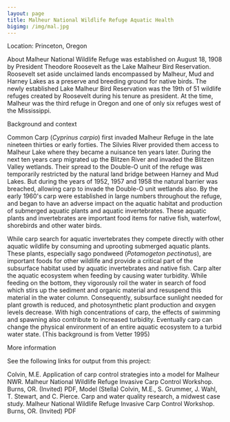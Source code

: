 ```yaml
---
layout: page
title: Malheur National Wildlife Refuge Aquatic Health
bigimg: /img/mal.jpg
---
```



Location: Princeton, Oregon

About
Malheur National Wildlife Refuge was established on August 18, 1908 by 
President Theodore Roosevelt as the Lake Malheur Bird Reservation. 
Roosevelt set aside unclaimed lands encompassed by Malheur, Mud and 
Harney Lakes as a preserve and breeding ground for native birds. The 
newly established Lake Malheur Bird Reservation was the 19th of 51 
wildlife refuges created by Roosevelt during his tenure as president. At 
the time, Malheur was the third refuge in Oregon and one of only six 
refuges west of the Mississippi. 


Background and context

Common Carp (_Cyprinus carpio_) first invaded Malheur Refuge in the late 
nineteen thirties or early forties. The Silvies River provided them 
access to Malheur Lake where they became a nuisance ten years later. 
During the next ten years carp migrated up the Blitzen River and invaded 
the Blitzen Valley wetlands. Their spread to the Double-O unit of the 
refuge was temporarily restricted by the natural land bridge between 
Harney and Mud Lakes. But during the years of 1952, 1957 and 1958 the 
natural barrier was breached, allowing carp to invade the Double-O unit 
wetlands also. By the early 1960's carp were established in large 
numbers throughout the refuge, and began to have an adverse impact on 
the aquatic habitat and production of submerged aquatic plants and 
aquatic invertebrates. These aquatic plants and invertebrates are 
important food items for native fish, waterfowl, shorebirds and other 
water birds. 


While carp search for aquatic invertebrates they compete directly with 
other aquatic wildlife by consuming and uprooting submerged aquatic 
plants. These plants, especially sago pondweed (_Potamogeton pectinatus_), 
are important foods for other wildlife and provide a critical part of 
the subsurface habitat used by aquatic invertebrates and native fish. 
Carp alter the aquatic ecosystem when feeding by causing water 
turbidity. While feeding on the bottom, they vigorously roil the water 
in search of food which stirs up the sediment and organic material and 
resuspend this material in the water column. Consequently, subsurface 
sunlight needed for plant growth is reduced, and photosynthetic plant 
production and oxygen levels decrease. With high concentrations of carp, 
the effects of swimming and spawning also contribute to increased 
turbidity. Eventually carp can change the physical environment of an 
entire aquatic ecosystem to a turbid water state. (This background is 
from Vetter 1995) 



More information

See the following links for output from this project:

Colvin, M.E. Application of carp control strategies into a model for Malheur NWR. Malheur National Wildlife Refuge Invasive Carp Control Workshop. Burns, OR. (Invited) PDF, Model (Stella)
Colvin, M.E., S. Grummer, J. Wahl, T. Stewart, and C. Pierce. Carp and water quality research, a midwest case study. Malheur National Wildlife Refuge Invasive Carp Control Workshop. Burns, OR. (Invited) PDF	


